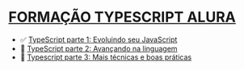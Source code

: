 <h1> <a href="https://cursos.alura.com.br/formacao-typescript">FORMAÇÃO TYPESCRIPT ALURA </a></h1>

<ul>
    <li>✅ <a href="https://cursos.alura.com.br/course/typescript-evoluindo-javascript">TypeScript parte 1: Evoluindo seu JavaScript</a></li>
    <li>🚧 <a href="https://cursos.alura.com.br/course/typescript-avancando-linguagem">TypeScript parte 2: Avançando na linguagem</a></li>
    <li>🚧 <a href="https://cursos.alura.com.br/course/typescript-tecnicas-boas-praticas">Typescript parte 3: Mais técnicas e boas práticas</a></li>
</ul>